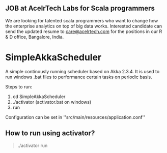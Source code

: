 ## JOB at AcelrTech Labs for Scala programmers
We are looking for talented scala programmers who want to change how the enterprise analytics on top of big data works.
Interested candidate can send the updated resume to care@acelrtech.com for the positions in our R & D office, Bangalore, India.


SimpleAkkaScheduler
=======================

A simple continously running scheduler based on Akka 2.3.4.
It is used to run windows .bat files to performance certain tasks on periodic basis.

Steps to run:

1.    cd SimpleAkkaScheduler
2.    ./activator  (activator.bat on windows) 
3.    run

Configuration can be set in ''src/main/resources/application.conf''

## How to run using activator?
> ./activator run 

